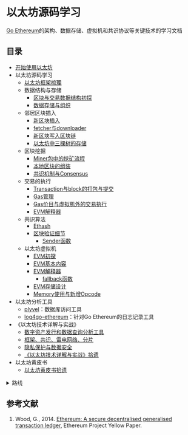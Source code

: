 # 以太坊源码学习

[Go Ethereum](https://github.com/ethereum/go-ethereum)的架构、数据存储、虚拟机和共识协议等关键技术的学习文档

## 目录

* [开始使用以太坊](./docs/firstTryEthBuildPrivateChain.md)
* 以太坊源码学习
  * [以太坊框架梳理](./docs/以太坊架构梳理.md)
  * 数据结构与存储
      * [区块与交易数据结构初探](./docs/blockTransactionDataStructure.md)
      * [数据存储与组织](./docs/dataStructureStorage.md)
  * 邻居区块插入
      - [新区块插入](./docs/newBlockInsert.md)
      - [fetcher与downloader](./docs/fetcherAndDownLoader.md)
      - [新区块写入区块链](./docs/insertChainAndWriteBlockWithState.md)
      - [以太坊中三棵树的存储](./docs/threeTrees.md)
  * 区块挖掘
      * [Miner包中的挖矿流程](./docs/minerPackage.md)
      * [本地区块的组装](./docs/commitNewWork.md)
      * [共识机制与Consensus](./docs/consensus.md)
  * 交易的执行
      * [Transaction与block的打包与提交](./docs/transactionAndBlock.md)
      * [Gas管理](./docs/GasAndGasLimit.md)
      * [Gas价目与虚拟机外的交易执行](./docs/applyTransaction.md)
      * [EVM解释器](./docs/evmInterpreter.md)
  * 共识算法
      * [Ethash](./docs/Ethash.md)
      * [区块验证细节](./docs/verifyBlock.md)
          * [Sender函数](./docs/sender.md)
  * 以太坊虚拟机
      * [EVM初探](./docs/evm.md) 
      * [EVM基本内容](./docs/evm学习.md)
      * [EVM解释器](./docs/evmInterpreter.md)
          * [fallback函数](./docs/fallbackFunction.md)
      * [EVM存储设计](./docs/evm存储.md)
      * [Memory使用与新增Opcode](./docs/evm存储.md#存储管理)
* 以太坊分析工具
  * [plyvel](./docs/plyvel.md)：数据库访问工具
  * [log4go-ethereum](./docs/log4go.md)：针对Go Ethereum的日志记录工具
* 《以太坊技术详解与实战》
  * [数字资产发行和数据查询分析工具](./docs/以太坊数字资产发行和数据查询分析工具.md)
  * [框架、共识、雷电网络、分片](./docs/ethArchitecture.md)
  * [隐私保护与数据安全](./docs/yyBookPrivacy.md)
  * [《以太坊技术详解与实战》拾遗](./docs/yyanBookOmissions.md)
* 以太坊黄皮书
   * [以太坊黄皮书拾遗](./docs/yellowpaperOmissions.md)  

<details>
    <summary>路线</summary>

| 日期 | 主题 | 作者 | 存档 |
| :-: | :-: | :-: | :-: |
| 2018/3/15 | [搭建以太坊私有链](./docs/firstTryEthBuildPrivateChain.md) | 王浩 | :checkered_flag: |
| 2018/3/20 | [以太坊架构梳理](./docs/以太坊架构梳理.md) | 袁佳豪 | :checkered_flag:  |
| 2018/3/20 | [区块与交易的数据结构初探](./docs/blockTransactionDataStructure.md) | 刘文炎 | :checkered_flag: |
| 2018/3/20 | [共识机制与Consensus包](./docs/consensus.md) | 王浩 |  |
| 2018/3/24 | [Transaction与block的打包与提交](./docs/transactionAndBlock.md) | 袁佳豪 | :checkered_flag: |
| 2018/3/24 | [以太坊物理存储分析](./docs/dataStructureStorage.md#数据的物理存储)<br>[数据库访问工具](./docs/plyvel.md) | 刘文炎 | :checkered_flag: |
| 2018/3/24 | [Miner包中的挖矿流程](./docs/minerPackage.md) | 王浩 |:checkered_flag:  |
| 2018/3/27 | Gas管理 DoS攻击 交易打包与执行 交易堵塞 | 袁佳豪 |  |
| 2018/3/27 | [从世界状态获取账户余额](./docs/accountBalance.md) | 刘文炎 | :checkered_flag: |
| 2018/3/27 | worker中新区块组装与交易提交| 王浩 ||
| 2018/3/30 | [Gas价目与虚拟机外的交易执行](./docs/applyTransaction.md) | 袁佳豪 | :checkered_flag: |
| 2018/3/30 | [改进的默克尔·帕特里夏树](./docs/dataStructureStorage.md#数据的组织形式) | 刘文炎 | :checkered_flag: |
| 2018/3/30 | [新区块的插入](./docs/newBlockInsert.md)<br>[fetcher与downloader](./docs/fetcherAndDownLoader.md) | 王浩 |  |
| 2018/4/4 | [EVM初探](./docs/evm.md) | 袁佳豪 | :checkered_flag: |
| 2018/4/4 | [日志记录工具](./docs/log4go.md)<br>[Sender函数](./docs/sender.md) | 刘文炎 | :checkered_flag: |
| 2018/4/12 | [虚拟机基本内容](./docs/evm学习.md) | 袁佳豪 | :checkered_flag: |
| 2018/4/12 | [以太坊虚拟机解释器](./docs/evmInterpreter.md) | 刘文炎 | :checkered_flag: |
| 2018/4/12 | [新区块写入WriteBlockWithState方法](./docs/insertChainAndWriteBlockWithState.md) | 王浩 |  :checkered_flag: |
| 2018/4/17 | [EVM存储设计](./docs/evm存储.md)| 袁佳豪 |  |
| 2018/4/17 | [以太坊虚拟机释疑](./docs/evmInterpreter.md#%E9%87%8A%E7%96%91%EF%B8%8F) | 刘文炎 | :checkered_flag: |
| 2018/4/17 | [以太坊三棵树](./docs/threeTrees.md) | 王浩 |  |
| 2018/4/23 | [Memory 使用与新增Opcode](./docs/evm存储.md#存储管理) | 袁佳豪 | :checkered_flag: |
| 2018/4/23 | [以太坊虚拟机释疑2](./docs/evmInterpreter.md#%E9%87%8A%E7%96%91%EF%B8%8F)<br>[智能合约的调用方式](./docs/evmInterpreter.md#%E6%99%BA%E8%83%BD%E5%90%88%E7%BA%A6%E8%B0%83%E7%94%A8%E7%9A%84%E6%96%B9%E5%BC%8F)<br>[fallback函数](./docs/fallbackFunction.md) | 刘文炎 | :checkered_flag: |
| 2018/4/28 | [区块验证细节](./docs/verifyBlock.md) | 袁佳豪 |  |
| 2018/4/28 | [黄皮书拾遗](./docs/yellowpaperOmissions.md) | 刘文炎 | :checkered_flag: |
| 2018/5/4 | [《以太坊技术详解与实战》数字资产发行和数据查询分析工具](./docs/以太坊数字资产发行和数据查询分析工具.md) | 袁佳豪 |  |
| 2018/5/4 | [《以太坊技术详解与实战》拾遗](./docs/yyanBookOmissions.md)<br>[《以太坊技术详解与实战》隐私保护与数据安全](./docs/yyBookPrivacy.md) | 刘文炎 | :checkered_flag: |
| 2018/5/4 | [《以太坊技术详解与实战》框架、共识、雷电网络、分片](./docs/ethArchitecture.md) | 王浩 |  |
| 2018/5/6 | [总结汇报](./docs/总结汇报.md) | 袁佳豪<br>王浩<br>刘文炎 | :checkered_flag: |
| 2018/5/18 | [Gas机制总结](./docs/GasAndGasLimit.md) | 袁佳豪 |  |
| 2018/5/18 | [查询任务实战](./docs/dataStructureStorage.md#查询任务实战) | 刘文炎 | :checkered_flag: |

</details>

## 参考文献
1. Wood, G., 2014. [Ethereum: A secure decentralised generalised transaction ledger](https://ethereum.github.io/yellowpaper/paper.pdf), Ethereum Project Yellow Paper.


